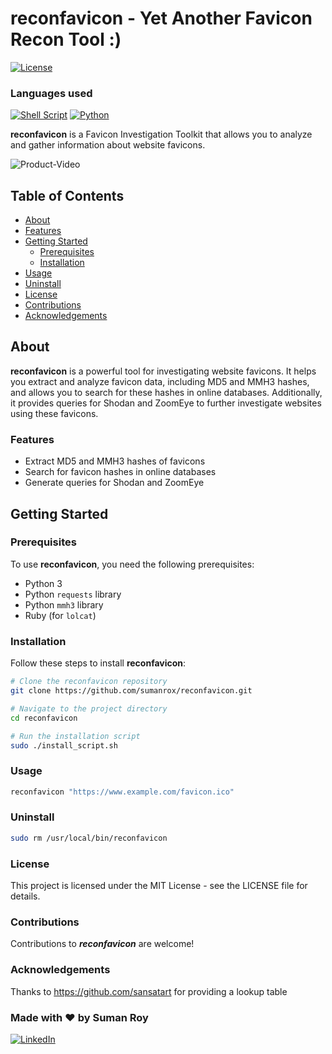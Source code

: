 # reconfavicon - Yet Another Favicon Recon Tool :)
[![License](https://img.shields.io/badge/License-MIT-blue.svg)](LICENSE) 
### Languages used
[![Shell Script](https://img.shields.io/badge/Shell_Script-121011?style=for-the-badge&logo=gnu-bash&logoColor=white)](Shell) [![Python](https://img.shields.io/badge/Python-FFD43B?style=for-the-badge&logo=python&logoColor=blue)](Python) 

**reconfavicon** is a Favicon Investigation Toolkit that allows you to analyze and gather information about website favicons.

![Product-Video](./images/product-video.gif)


## Table of Contents

- [About](#about)
- [Features](#features)
- [Getting Started](#getting-started)
  - [Prerequisites](#prerequisites)
  - [Installation](#installation)
- [Usage](#usage)
- [Uninstall](#uninstall)
- [License](#license)
- [Contributions](#contributions)
- [Acknowledgements](#acknowledgements)

## About

**reconfavicon** is a powerful tool for investigating website favicons. It helps you extract and analyze favicon data, including MD5 and MMH3 hashes, and allows you to search for these hashes in online databases. Additionally, it provides queries for Shodan and ZoomEye to further investigate websites using these favicons.

### Features
- Extract MD5 and MMH3 hashes of favicons
- Search for favicon hashes in online databases
- Generate queries for Shodan and ZoomEye

## Getting Started

### Prerequisites

To use **reconfavicon**, you need the following prerequisites:

- Python 3
- Python `requests` library
- Python `mmh3` library
- Ruby (for `lolcat`)

### Installation

Follow these steps to install **reconfavicon**:

```bash
# Clone the reconfavicon repository
git clone https://github.com/sumanrox/reconfavicon.git

# Navigate to the project directory
cd reconfavicon

# Run the installation script
sudo ./install_script.sh
```

### Usage
```bash
reconfavicon "https://www.example.com/favicon.ico"
```
### Uninstall
```bash
sudo rm /usr/local/bin/reconfavicon
```

### License
This project is licensed under the MIT License - see the LICENSE file for details.

### Contributions
Contributions to ***reconfavicon*** are welcome!

### Acknowledgements
Thanks to https://github.com/sansatart for providing a lookup table


### Made with ❤️ by Suman Roy
[![LinkedIn](https://img.shields.io/badge/LinkedIn-Connect-blue?style=flat-square&logo=linkedin)](https://www.linkedin.com/in/sumanrox/)
